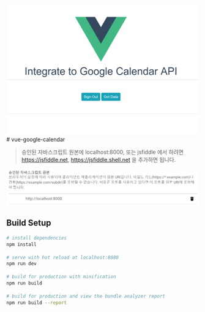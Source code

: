 <img src="./img/init.png"/>
# vue-google-calendar

> 승인된 자바스크립트 원본에 localhost:8000, 또는 jsfiddle 에서 하려면 https://jsfiddle.net, https://jsfiddle.shell.net 을 추가하면 됩니다.
<img src="./img/source.png"/>

## Build Setup

``` bash
# install dependencies
npm install

# serve with hot reload at localhost:8080
npm run dev

# build for production with minification
npm run build

# build for production and view the bundle analyzer report
npm run build --report
```
